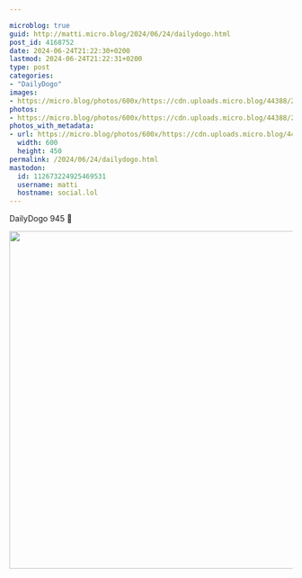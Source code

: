 ```yaml
---

microblog: true
guid: http://matti.micro.blog/2024/06/24/dailydogo.html
post_id: 4168752
date: 2024-06-24T21:22:30+0200
lastmod: 2024-06-24T21:22:31+0200
type: post
categories:
- "DailyDogo"
images:
- https://micro.blog/photos/600x/https://cdn.uploads.micro.blog/44388/2024/d74f2d5f575b413bb9fe455688d90555.jpg
photos:
- https://micro.blog/photos/600x/https://cdn.uploads.micro.blog/44388/2024/d74f2d5f575b413bb9fe455688d90555.jpg
photos_with_metadata:
- url: https://micro.blog/photos/600x/https://cdn.uploads.micro.blog/44388/2024/d74f2d5f575b413bb9fe455688d90555.jpg
  width: 600
  height: 450
permalink: /2024/06/24/dailydogo.html
mastodon:
  id: 112673224925469531
  username: matti
  hostname: social.lol
---
```

DailyDogo 945 🐶

<img src="/media/uploads/2024/d74f2d5f575b413bb9fe455688d90555.jpg" width="600" alt="" />
